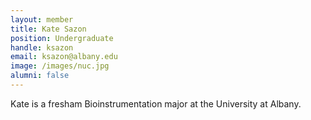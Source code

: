 ```yaml
---
layout: member
title: Kate Sazon
position: Undergraduate
handle: ksazon
email: ksazon@albany.edu
image: /images/nuc.jpg
alumni: false
---
```


Kate is a fresham Bioinstrumentation  major at the University at Albany.  

